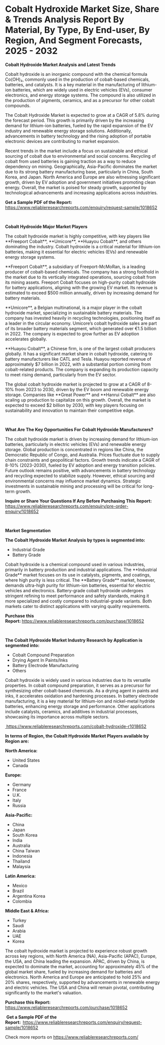 <p><h1>Cobalt Hydroxide Market Size, Share & Trends Analysis Report By Material, By Type, By End-user, By Region, And Segment Forecasts, 2025 - 2032</h1></p><p><strong>Cobalt Hydroxide Market Analysis and Latest Trends</strong></p>
<p><p>Cobalt hydroxide is an inorganic compound with the chemical formula Co(OH)₂, commonly used in the production of cobalt-based chemicals, batteries, and catalysts. It is a key material in the manufacturing of lithium-ion batteries, which are widely used in electric vehicles (EVs), consumer electronics, and energy storage systems. The compound is also utilized in the production of pigments, ceramics, and as a precursor for other cobalt compounds.</p><p>The Cobalt Hydroxide Market is expected to grow at a CAGR of 5.8% during the forecast period. This growth is primarily driven by the increasing demand for lithium-ion batteries, fueled by the rapid expansion of the EV industry and renewable energy storage solutions. Additionally, advancements in battery technology and the rising adoption of portable electronic devices are contributing to market expansion.</p><p>Recent trends in the market include a focus on sustainable and ethical sourcing of cobalt due to environmental and social concerns. Recycling of cobalt from used batteries is gaining traction as a way to reduce dependency on mining. Geographically, Asia-Pacific dominates the market due to its strong battery manufacturing base, particularly in China, South Korea, and Japan. North America and Europe are also witnessing significant growth, driven by EV adoption and government initiatives promoting clean energy. Overall, the market is poised for steady growth, supported by technological advancements and increasing applications across industries.</p></p>
<p><strong>Get a Sample PDF of the Report:&nbsp;</strong> <a href="https://www.reliableresearchreports.com/enquiry/request-sample/1018652?utm_campaign=2189&utm_medium=2&utm_source=Github&utm_content=ia&utm_term=26012025&utm_id=cobalt-hydroxide">https://www.reliableresearchreports.com/enquiry/request-sample/1018652</a></p>
<p>&nbsp;</p>
<p><strong>Cobalt Hydroxide Major Market Players</strong></p>
<p><p>The cobalt hydroxide market is highly competitive, with key players like **Freeport Cobalt**, **Umicore**, **Huayou Cobalt**, and others dominating the industry. Cobalt hydroxide is a critical material for lithium-ion batteries, making it essential for electric vehicles (EVs) and renewable energy storage systems.</p><p>**Freeport Cobalt**, a subsidiary of Freeport-McMoRan, is a leading producer of cobalt-based chemicals. The company has a strong foothold in the market due to its vertically integrated operations, sourcing cobalt from its mining assets. Freeport Cobalt focuses on high-purity cobalt hydroxide for battery applications, aligning with the growing EV market. Its revenue is estimated to exceed $500 million annually, driven by increasing demand for battery materials.</p><p>**Umicore**, a Belgian multinational, is a major player in the cobalt hydroxide market, specializing in sustainable battery materials. The company has invested heavily in recycling technologies, positioning itself as a leader in the circular economy. Umicore’s cobalt hydroxide sales are part of its broader battery materials segment, which generated over €1.5 billion in 2022. The company is expected to grow further as EV adoption accelerates globally.</p><p>**Huayou Cobalt**, a Chinese firm, is one of the largest cobalt producers globally. It has a significant market share in cobalt hydroxide, catering to battery manufacturers like CATL and Tesla. Huayou reported revenue of approximately $7 billion in 2022, with a substantial portion coming from cobalt-related products. The company is expanding its production capacity to meet rising demand, particularly from the EV sector.</p><p>The global cobalt hydroxide market is projected to grow at a CAGR of 8-10% from 2023 to 2030, driven by the EV boom and renewable energy storage. Companies like **Great Power** and **Hanrui Cobalt** are also scaling up production to capitalize on this growth. Overall, the market is expected to exceed $2 billion by 2030, with key players focusing on sustainability and innovation to maintain their competitive edge.</p></p>
<p>&nbsp;</p>
<p><strong>What Are The Key Opportunities For Cobalt Hydroxide Manufacturers?</strong></p>
<p><p>The cobalt hydroxide market is driven by increasing demand for lithium-ion batteries, particularly in electric vehicles (EVs) and renewable energy storage. Global production is concentrated in regions like China, the Democratic Republic of Congo, and Australia. Prices fluctuate due to supply chain constraints and geopolitical factors. Growth trends indicate a CAGR of 8-10% (2023-2030), fueled by EV adoption and energy transition policies. Future outlook remains positive, with advancements in battery technology and recycling expected to stabilize supply. However, ethical sourcing and environmental concerns may influence market dynamics. Strategic investments in sustainable mining and processing will be critical for long-term growth.</p></p>
<p><strong>Inquire or Share Your Questions If Any Before Purchasing This Report:</strong> <a href="https://www.reliableresearchreports.com/enquiry/pre-order-enquiry/1018652?utm_campaign=2189&utm_medium=2&utm_source=Github&utm_content=ia&utm_term=26012025&utm_id=cobalt-hydroxide">https://www.reliableresearchreports.com/enquiry/pre-order-enquiry/1018652</a></p>
<p>&nbsp;</p>
<p><strong>Market Segmentation</strong></p>
<p><strong>The Cobalt Hydroxide Market Analysis by types is segmented into:</strong></p>
<p><ul><li>Industrial Grade</li><li>Battery Grade</li></ul></p>
<p><p>Cobalt hydroxide is a chemical compound used in various industries, primarily in battery production and industrial applications. The **Industrial Grade** market focuses on its use in catalysts, pigments, and coatings, where high purity is less critical. The **Battery Grade** market, however, demands ultra-high purity for lithium-ion batteries, essential for electric vehicles and electronics. Battery-grade cobalt hydroxide undergoes stringent refining to meet performance and safety standards, making it more specialized and costly compared to industrial-grade variants. Both markets cater to distinct applications with varying quality requirements.</p></p>
<p><strong>Purchase this Report:&nbsp;</strong><a href="https://www.reliableresearchreports.com/purchase/1018652?utm_campaign=2189&utm_medium=2&utm_source=Github&utm_content=ia&utm_term=26012025&utm_id=cobalt-hydroxide">https://www.reliableresearchreports.com/purchase/1018652</a></p>
<p>&nbsp;</p>
<p><strong>The Cobalt Hydroxide Market Industry Research by Application is segmented into:</strong></p>
<p><ul><li>Cobalt Compound Preparation</li><li>Drying Agent In Paints/Inks</li><li>Battery Electrode Manufacturing</li><li>Others</li></ul></p>
<p><p>Cobalt hydroxide is widely used in various industries due to its versatile properties. In cobalt compound preparation, it serves as a precursor for synthesizing other cobalt-based chemicals. As a drying agent in paints and inks, it accelerates oxidation and hardening processes. In battery electrode manufacturing, it is a key material for lithium-ion and nickel-metal hydride batteries, enhancing energy storage and performance. Other applications include catalysts, ceramics, and additives in industrial processes, showcasing its importance across multiple sectors.</p></p>
<p><a href="https://www.reliableresearchreports.com/cobalt-hydroxide-r1018652?utm_campaign=2189&utm_medium=2&utm_source=Github&utm_content=ia&utm_term=26012025&utm_id=cobalt-hydroxide">&nbsp;https://www.reliableresearchreports.com/cobalt-hydroxide-r1018652</a></p>
<p><strong>In terms of Region, the Cobalt Hydroxide Market Players available by Region are:</strong></p>
<p>
    <p> <strong> North America: </strong>
        <ul>
            <li>United States</li>
            <li>Canada</li>
        </ul>
        </p> 
    <p> <strong> Europe: </strong>
        <ul>
            <li>Germany</li>
            <li>France</li>
            <li>U.K.</li>
            <li>Italy</li>
            <li>Russia</li>
        </ul>
        </p> 
    <p> <strong> Asia-Pacific: </strong>
        <ul>
            <li>China</li>
            <li>Japan</li>
            <li>South Korea</li>
            <li>India</li>
            <li>Australia</li>
            <li>China Taiwan</li>
            <li>Indonesia</li>
            <li>Thailand</li>
            <li>Malaysia</li>
        </ul>
        </p> 
    <p> <strong> Latin America: </strong>
        <ul>
            <li>Mexico</li>
            <li>Brazil</li>
            <li>Argentina Korea</li>
            <li>Colombia</li>
        </ul>
        </p> 
    <p> <strong> Middle East & Africa: </strong>
        <ul>
            <li>Turkey</li>
            <li>Saudi</li>
            <li>Arabia</li>
            <li>UAE</li>
            <li>Korea</li>
        </ul>
    </p>
    </p>
<p><p>The cobalt hydroxide market is projected to experience robust growth across key regions, with North America (NA), Asia-Pacific (APAC), Europe, the USA, and China leading the expansion. APAC, driven by China, is expected to dominate the market, accounting for approximately 45% of the global market share, fueled by increasing demand for batteries and electronics. North America and Europe are anticipated to hold 25% and 20% shares, respectively, supported by advancements in renewable energy and electric vehicles. The USA and China will remain pivotal, contributing significantly to the market's valuation.</p></p>
<p><strong>Purchase this Report: </strong><a href="https://www.reliableresearchreports.com/purchase/1018652?utm_campaign=2189&utm_medium=2&utm_source=Github&utm_content=ia&utm_term=26012025&utm_id=cobalt-hydroxide">https://www.reliableresearchreports.com/purchase/1018652</a></p>
<p>&nbsp;<strong>Get a Sample PDF of the Report:&nbsp;&nbsp;</strong><a href="https://www.reliableresearchreports.com/enquiry/request-sample/1018652?utm_campaign=2189&utm_medium=2&utm_source=Github&utm_content=ia&utm_term=26012025&utm_id=cobalt-hydroxide">https://www.reliableresearchreports.com/enquiry/request-sample/1018652</a></p>
<p><strong></strong></p>
<p>Check more reports on <a href="https://www.reliableresearchreports.com/?utm_campaign=2189&utm_medium=2&utm_source=Github&utm_content=ia&utm_term=26012025&utm_id=cobalt-hydroxide">https://www.reliableresearchreports.com/</a></p>
